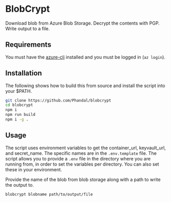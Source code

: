 # BlobCrypt
Download blob from Azure Blob Storage. Decrypt the contents with PGP. Write output to a file.

## Requirements
You must have the [azure-cli](https://learn.microsoft.com/en-us/cli/azure/get-started-with-azure-cli) installed and you must be logged in (`az login`).

## Installation
The following shows how to build this from source and install the script into your $PATH.
```bash
git clone https://github.com/Phandal/blobcrypt
cd blobcrypt
npm i
npm run build
npm i -g .
```

## Usage
The script uses environment variables to get the container_url, keyvault_url, and secret_name. The
specific names are in the `.env.template` file. The script allows you to provide a `.env` file in
the directory where you are running from, in order to set the variables per directory. You can also
set these in your environment.

Provide the name of the blob from blob storage along with a path to write the output to.
```bash
blobcrypt blobname path/to/output/file
```
